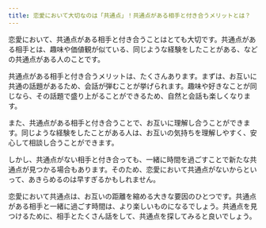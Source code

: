 ```yaml
---
title: 恋愛において大切なのは「共通点」！共通点がある相手と付き合うメリットとは？
---
```


恋愛において、共通点がある相手と付き合うことはとても大切です。共通点がある相手とは、趣味や価値観が似ている、同じような経験をしたことがある、などの共通点がある人のことです。

共通点がある相手と付き合うメリットは、たくさんあります。まずは、お互いに共通の話題があるため、会話が弾むことが挙げられます。趣味や好きなことが同じなら、その話題で盛り上がることができるため、自然と会話も楽しくなります。

また、共通点がある相手と付き合うことで、お互いに理解し合うことができます。同じような経験をしたことがある人は、お互いの気持ちを理解しやすく、安心して相談し合うことができます。

しかし、共通点がない相手と付き合っても、一緒に時間を過ごすことで新たな共通点が見つかる場合もあります。そのため、恋愛において共通点がないからといって、あきらめるのは早すぎるかもしれません。

恋愛において共通点は、お互いの距離を縮める大きな要因のひとつです。共通点がある相手と一緒に過ごす時間は、より楽しいものになるでしょう。共通点を見つけるために、相手とたくさん話をして、共通点を探してみると良いでしょう。
